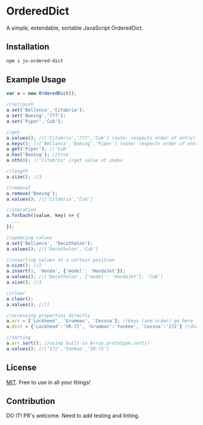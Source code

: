 # OrderedDict
A simple, extendable, sortable JavaScript OrderedDict.

## Installation

```bash
npm i js-ordered-dict
```

## Example Usage

```js
var a = new OrderedDict();

//set/push
a.set('Bellanca','Citabria');
a.set('Boeing','777');
a.set('Piper','Cub');

//get
a.values(); //['Citabria','777','Cub'] (note: respects order of entry)
a.keys(); //['Bellanca','Boeing','Piper'] (note: respects order of entry)
a.get('Piper'); //'Cub'
a.has('Boeing'); //true
a.nth(0); //'Citabria' //get value at index

//length
a.size(); //3

//removal
a.remove('Boeing');
a.values(); //['Citabria','Cub']

//iteration
a.forEach((value, key) => {
  ...
});

//updating values
a.set('Bellanca', 'Decathalon');
a.values(); //['Decathalon','Cub']

//inserting values at a certain position
a.size(); //2
a.insert(1, 'Honda', {'model': 'HondaJet'});
a.values(); //['Decathalon', {'model': 'HondaJet'}, 'Cub']
a.size(); //3

//clear
a.clear();
a.values(); //[]

//accessing properties directly
a.arr = ['Lockheed', 'Grumman', 'Cessna']; //keys (and order) go here
a.dict = {'Lockheed':'SR-72', 'Grumman':'Yankee', 'Cessna':'172'} //dict goes here

//sorting
a.arr.sort(); //using built-in Array.prototype.sort()
a.values(); //['172','Yankee','SR-72']

```

## License

[MIT](https://github.com/mhweiner/mr-router/blob/master/LICENSE). Free to use in all your things!

## Contribution

DO IT! PR's welcome. Need to add testing and linting.
